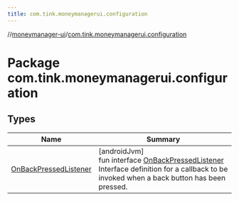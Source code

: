 ```yaml
---
title: com.tink.moneymanagerui.configuration
---
```

//[moneymanager-ui](../../index.html)/[com.tink.moneymanagerui.configuration](index.html)



# Package com.tink.moneymanagerui.configuration



## Types


| Name | Summary |
|---|---|
| [OnBackPressedListener](-on-back-pressed-listener/index.html) | [androidJvm]<br>fun interface [OnBackPressedListener](-on-back-pressed-listener/index.html)<br>Interface definition for a callback to be invoked when a back button has been pressed. |


